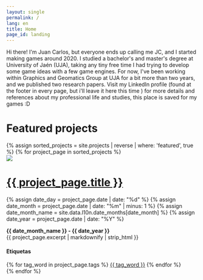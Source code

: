 ```yaml
---
layout: single
permalink: /
lang: en
title: Home
page_id: landing
---
```


Hi there! I'm Juan Carlos, but everyone ends up calling me JC, and I started making games around 2020. I studied a bachelor's and master's degree at University of Jaén (UJA), taking any tiny free time I had trying to develop some game ideas with a few game engines. For now, I've been working within Graphics and Geomatics Group at UJA for a bit more than two years, and we published two research papers. Visit my LinkedIn profile (found at the footer in every page, but i'll leave it here this time <a href="https://www.linkedin.com/in/juan-carlos-fernández-pérez-462622220/"><i class="fa-brands fa-linkedin"></i></a>) for more details and references about my professional life and studies, this place is saved for my games :D

# Featured projects

<div class="vertical_card_container">
  {% assign sorted_projects = site.projects | reverse | where: 'featured', true %}
  {% for project_page in sorted_projects %}
  <div class="vertical_card">
    <a href="{{ project_page.url | relative_url }}" rel="permalink"><img src="{{ project_page.header_image }}" style="max-width: 450px; max-height: 350px" /></a>
    <a href="{{ project_page.url | relative_url }}" rel="permalink"><h1>{{ project_page.title }}</h1></a>
    {% assign date_day = project_page.date | date: "%d" %}
    {% assign date_month = project_page.date | date: "%m" | minus: 1 %}
    {% assign date_month_name = site.data.l10n.date_months[date_month] %}	
    {% assign date_year = project_page.date | date: "%Y" %}
    <p><strong>{{ date_month_name }} - {{ date_year }}</strong> <br/> {{ project_page.excerpt | markdownify | strip_html }}</p>
    <div style="width: 100%">
      <h4><strong class="fas fa-fw fa-tags"></strong> Etiquetas <strong class="fas fa-fw fa-tags"></strong></h4>
      <div class="project_grid_tag_container" style="grid-template-columns: repeat( {{ project_page.tags | size | at_most: 3 }}, max-content)">
        {% for tag_word in project_page.tags %}
          <a href="{{ tag_word | slugify | prepend: "/all-projects#" | relative_url }}" class="project_grid_tag">{{ tag_word }}</a>
        {% endfor %}
      </div>
    </div>
  </div>
  {% endfor %} 
</div>